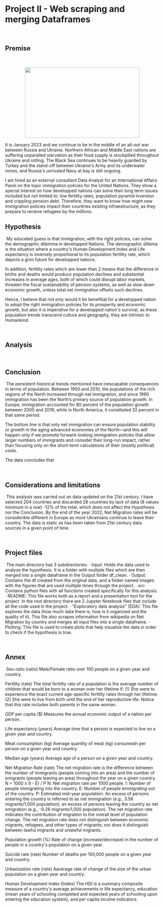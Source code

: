 # Project II - Web scraping and merging Dataframes
​
## Premise
​
<p align="center">
<img src="https://www.memecreator.org/static/images/memes/5425681.jpg" width="375" height="231" />
</p>

It is January 2023 and we continue to be in the middle of an all-out war between Russia and Ukraine. Northern African and Middle East nations are suffering unparalled starvation as their food supply is stockpilled throughout Ukraine and rotting. The Black Sea continues to be heavily guarded by Turkey and the stand-off between Ukraine's Army and its underwater mines, and Russia's unrivaled Navy at bay is still ongoing.

I am hired as an external consultant Data Analyst for an International Affairs Panel on the topic immigration policies for the United Nations. They show a special interest on how developped nations can solve their long term issues included but not limited to: low fertility rates, population pyramid inversion and crippling pension debt. Therefore, they want to know how might new immigration policies impact their countries existing infraestructure, as they prepare to receive refugees by the millions.
​
## Hypothesis
​
My educated guess is that immigration, with the right policies, can solve the demographic dilemma in developped Nations.
The demographic dillema is the situation where a country's Human Development Index and Life expectancy is inversely proportional to its population fertility rate, which depicts a grim future for developped nations.

In addition, fertility rates which are lower than 2 means that the difference in births and deaths would produce population declines and substantial increases in average ages, both of which could disrupt labor markets, threaten the fiscal sustainability of pension systems, as well as slow down economic growth, unless total net immigration offsets such declines.

Hence, I believe that not only would it be benefitial for a developped nation to adopt the right immigration policies for its prosperity and economic growth, but also it is imperative for a developped nation's survival, as these population trends transcend culture and geography, they are intrinsic to Humankind.

​
## Analysis
​



## Conclusion
​
The persistent historical trends mentioned have inescapable consequences in terms of population. Between 1950 and 2010, the populations of the rich regions of the North increased through net immigration, and since 1990 immigration has been the North’s primary source of population growth. In Europe, immigration accounted for 80 percent of the population growth between 2000 and 2018, while in North America, it constituted 32 percent in that same period.

The bottom line is that only net immigration can ensure population stability or growth in the aging advanced economies of the North—and this will happen only if we promote forward-looking immigration policies that allow larger numbers of immigrants and consider their long-run impact, rather than focusing only on the short-term calculations of their (mostly political) costs.

The data concludes that 

​
## Considerations and limitations
​
This analysis was carried out on data updated on the 21st century. I have selected 204 countries and discarded 28 countries by lack of data (8 values minimum in a row) -12% of the total, which does not affect the Hypothesis nor the Conclusion. By the end of the year 2022, Net Migration rates will be considerible different in Europe as more Ukrainians continue to leave their country. The data is static as has been taken from 21st century data sources in a given point of time.

​
## Project files
​
The main directory has 3 subdirectories:
· Input: Holds the data used to analyze the hypothesis. It is a folder with multiple files which are then merged into a single dataframe in the Output folder df_clean. 
· Output: Contains the df created from the original data, and a folder named images with the figures that are used multiple times through the project.
· src: Contains python files with all functions created specifically for this analysis.
· README: This file works both as a report and a presentation tool for the project
​
In the root directory there are 2 Jupyter Notebook files that include all the code used in the project:
· "Exploratory data analysis" (EDA): This file explores the data (how much data there is, how is it organized and the quality of it). This file also scrapes information from wikipedia on Net Migration by country and merges all input files into a single dataframe.
· Plotting: This file is used to create plots that help visualize the data in order to check if the hypothesis is true.
​

​
## Annex
​
Sex-ratio (ratio)
Male/Female ratio over 100 people on a given year and country.

Fertility (rate)
The total fertility rate of a population is the average number of children that would be born to a woman over her lifetime if: (!) She were to experience the exact current age-specific fertility rates through her lifetime.
(2) She were to live from birth until the end of her reproductive life.
Notice that this rate includes both parents in the same woman.

GDP per capita ($)
Measures the annual economic output of a nation per person.

Life expectancy (years)
Average time that a person is expected to live on a given year and country.

Meat consumption (kg)
Average quantity of meat (kg) consumedn per person on a given year and country.

Median age (years)
Average age of a person on a given year and country.

Net Migration Rate (rate)
The net migration rate is the difference between the number of immigrants (people coming into an area) and the number of emigrants (people leaving an area) throughout the year on a given country.
N = 1000 x (I - E) / P
N: Net migration rate per 1000 people.
I: Number of people immigrating into the country.
E: Number of people emmigrating out of the country.
P: Estimated mid-year population.
An excess of persons entering the country is referred to as net immigration (e.g., 3.56 migrants/1,000 population); an excess of persons leaving the country as net emigration (e.g., -9.26 migrants/1,000 population). The net migration rate indicates the contribution of migration to the overall level of population change. The net migration rate does not distinguish between economic migrants, refugees, and other types of migrants; nor does it distinguish between lawful migrants and unlawful migrants.

Population growth (%)
Rate of change (increase/decrease) in the number of people in a country's population on a given year.

Suicide rate (rate)
Number of deaths per 100,000 people on a given year and country.

Urbanization rate (rate)
Aaverage rate of change of the size of the urban population on a given year and country.

Human Development Index (Index)
The HDI is a summary composite measure of a country's average achievements in life expectancy, education (mean years of schooling completed and expected years of schooling upon entering the education system), and per capita income indicators.